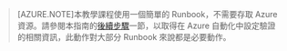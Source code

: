 > [AZURE.NOTE]本教學課程使用一個簡單的 Runbook，不需要存取 Azure 資源。請參閱本指南的[後續步驟](#nextsteps)一節，以取得在 Azure 自動化中設定驗證的相關資訊，此動作對大部分 Runbook 來說都是必要動作。

<!---HONumber=Oct15_HO3-->
